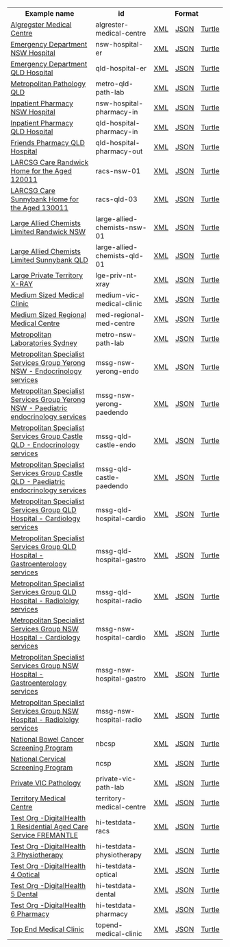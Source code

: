 <table class="list" width="100%">            
   <tr>
     <th>Example name</th>
     <th>id</th>
     <th colspan="3">Format</th>
   </tr>
   <tr>
      <td><a href="HealthcareService-algrester-medical-centre.html">Algregster Medical Centre</a></td>
      <td>algrester-medical-centre</td>
      <td><a href="HealthcareService-algrester-medical-centre.xml.html">XML</a></td>
      <td><a href="HealthcareService-algrester-medical-centre.json.html">JSON</a></td>
      <td><a href="HealthcareService-algrester-medical-centre.ttl.html">Turtle</a></td>
   </tr>
   <tr>
      <td><a href="HealthcareService-nsw-hospital-er.html">Emergency Department NSW Hospital</a></td>
      <td>nsw-hospital-er</td>
      <td><a href="HealthcareService-nsw-hospital-er.xml.html">XML</a></td>
      <td><a href="HealthcareService-nsw-hospital-er.json.html">JSON</a></td>
      <td><a href="HealthcareService-nsw-hospital-er.ttl.html">Turtle</a></td>
   </tr>
   <tr>
      <td><a href="HealthcareService-qld-hospital-er.html">Emergency Department QLD Hospital</a></td>
      <td>qld-hospital-er</td>
      <td><a href="HealthcareService-qld-hospital-er.xml.html">XML</a></td>
      <td><a href="HealthcareService-qld-hospital-er.json.html">JSON</a></td>
      <td><a href="HealthcareService-qld-hospital-er.ttl.html">Turtle</a></td>
   </tr>
   <tr>
      <td><a href="HealthcareService-metro-qld-path-lab.html">Metropolitan Pathology QLD</a></td>
      <td>metro-qld-path-lab</td>
      <td><a href="HealthcareService-metro-qld-path-lab.xml.html">XML</a></td>
      <td><a href="HealthcareService-metro-qld-path-lab.json.html">JSON</a></td>
      <td><a href="HealthcareService-metro-qld-path-lab.ttl.html">Turtle</a></td>
   </tr> 
   <tr>
      <td><a href="HealthcareService-nsw-hospital-pharmacy-in.html">Inpatient Pharmacy NSW Hospital</a></td>
      <td>nsw-hospital-pharmacy-in</td>
      <td><a href="HealthcareService-nsw-hospital-pharmacy-in.xml.html">XML</a></td>
      <td><a href="HealthcareService-nsw-hospital-pharmacy-in.json.html">JSON</a></td>
      <td><a href="HealthcareService-nsw-hospital-pharmacy-in.ttl.html">Turtle</a></td>
   </tr>
   
   <tr>
      <td><a href="HealthcareService-qld-hospital-pharmacy-in.html">Inpatient Pharmacy QLD Hospital</a></td>
      <td>qld-hospital-pharmacy-in</td>
      <td><a href="HealthcareService-qld-hospital-pharmacy-in.xml.html">XML</a></td>
      <td><a href="HealthcareService-qld-hospital-pharmacy-in.json.html">JSON</a></td>
      <td><a href="HealthcareService-qld-hospital-pharmacy-in.ttl.html">Turtle</a></td>
   </tr>
   <tr>
      <td><a href="HealthcareService-qld-hospital-pharmacy-out.html">Friends Pharmacy QLD Hospital</a></td>
      <td>qld-hospital-pharmacy-out</td>
      <td><a href="HealthcareService-qld-hospital-pharmacy-out.xml.html">XML</a></td>
      <td><a href="HealthcareService-qld-hospital-pharmacy-out.json.html">JSON</a></td>
      <td><a href="HealthcareService-qld-hospital-pharmacy-out.ttl.html">Turtle</a></td>
   </tr>
   <tr>
      <td><a href="HealthcareService-racs-nsw-01.html">LARCSG Care Randwick Home for the Aged 120011</a></td>
      <td>racs-nsw-01</td>
      <td><a href="HealthcareService-racs-nsw-01.xml.html">XML</a></td>
      <td><a href="HealthcareService-racs-nsw-01.json.html">JSON</a></td>
      <td><a href="HealthcareService-racs-nsw-01.ttl.html">Turtle</a></td>
   </tr>
   <tr>
      <td><a href="HealthcareService-racs-qld-01.html">LARCSG Care Sunnybank Home for the Aged 130011</a></td>
      <td>racs-qld-03</td>
      <td><a href="HealthcareService-racs-qld-01.xml.html">XML</a></td>
      <td><a href="HealthcareService-racs-qld-01.json.html">JSON</a></td>
      <td><a href="HealthcareService-racs-qld-01.ttl.html">Turtle</a></td>
   </tr>
   <tr>
      <td><a href="HealthcareService-large-allied-chemists-nsw-01.html">Large Allied Chemists Limited Randwick NSW</a></td>
      <td>large-allied-chemists-nsw-01</td>
      <td><a href="HealthcareService-large-allied-chemists-nsw-01.xml.html">XML</a></td>
      <td><a href="HealthcareService-large-allied-chemists-nsw-01.json.html">JSON</a></td>
      <td><a href="HealthcareService-large-allied-chemists-nsw-01.ttl.html">Turtle</a></td>
   </tr>
   <tr>
      <td><a href="HealthcareService-large-allied-chemists-qld-01.html">Large Allied Chemists Limited Sunnybank QLD</a></td>
      <td>large-allied-chemists-qld-01</td>
      <td><a href="HealthcareService-large-allied-chemists-qld-01.xml.html">XML</a></td>
      <td><a href="HealthcareService-large-allied-chemists-qld-01.json.html">JSON</a></td>
      <td><a href="HealthcareService-large-allied-chemists-qld-01.ttl.html">Turtle</a></td>
   </tr>
   <tr>
      <td><a href="HealthcareService-lge-priv-nt-xray.html">Large Private Territory X-RAY</a></td>
      <td>lge-priv-nt-xray</td>
      <td><a href="HealthcareService-lge-priv-nt-xray.xml.html">XML</a></td>
      <td><a href="HealthcareService-lge-priv-nt-xray.json.html">JSON</a></td>
      <td><a href="HealthcareService-lge-priv-nt-xray.ttl.html">Turtle</a></td>
   </tr>
   <tr>
      <td><a href="HealthcareService-medium-vic-medical-clinic.html">Medium Sized Medical Clinic</a></td>
      <td>medium-vic-medical-clinic</td>
      <td><a href="HealthcareService-medium-vic-medical-clinic.xml.html">XML</a></td>
      <td><a href="HealthcareService-medium-vic-medical-clinic.json.html">JSON</a></td>
      <td><a href="HealthcareService-medium-vic-medical-clinic.ttl.html">Turtle</a></td>
   </tr>
   <tr>
      <td><a href="HealthcareService-med-regional-med-centre.html">Medium Sized Regional Medical Centre</a></td>
      <td>med-regional-med-centre</td>
      <td><a href="HealthcareService-med-regional-med-centre.xml.html">XML</a></td>
      <td><a href="HealthcareService-med-regional-med-centre.json.html">JSON</a></td>
      <td><a href="HealthcareService-med-regional-med-centre.ttl.html">Turtle</a></td>
   </tr>  
   <tr>
      <td><a href="HealthcareService-metro-nsw-path-lab.html">Metropolitan Laboratories Sydney</a></td>
      <td>metro-nsw-path-lab</td>
      <td><a href="HealthcareService-metro-nsw-path-lab.xml.html">XML</a></td>
      <td><a href="HealthcareService-metro-nsw-path-lab.json.html">JSON</a></td>
      <td><a href="HealthcareService-metro-nsw-path-lab.ttl.html">Turtle</a></td>
   </tr>
   <tr>
      <td><a href="HealthcareService-mssg-nsw-yerong-endo.html">Metropolitan Specialist Services Group Yerong NSW - Endocrinology services</a></td>
      <td>mssg-nsw-yerong-endo</td>
      <td><a href="HealthcareService-mssg-nsw-yerong-endo.xml.html">XML</a></td>
      <td><a href="HealthcareService-mssg-nsw-yerong-endo.json.html">JSON</a></td>
      <td><a href="HealthcareService-mssg-nsw-yerong-endo.ttl.html">Turtle</a></td>
   </tr>
   <tr>
      <td><a href="HealthcareService-mssg-nsw-yerong-paedendo.html">Metropolitan Specialist Services Group Yerong NSW - Paediatric endocrinology services</a></td>
      <td>mssg-nsw-yerong-paedendo</td>
      <td><a href="HealthcareService-mssg-nsw-yerong-paedendo.xml.html">XML</a></td>
      <td><a href="HealthcareService-mssg-nsw-yerong-paedendo.json.html">JSON</a></td>
      <td><a href="HealthcareService-mssg-nsw-yerong-paedendo.ttl.html">Turtle</a></td>
   </tr>
   <tr>
      <td><a href="HealthcareService-mssg-qld-castle-endo.html">Metropolitan Specialist Services Group Castle QLD - Endocrinology services</a></td>
      <td>mssg-qld-castle-endo</td>
      <td><a href="HealthcareService-mssg-qld-castle-endo.xml.html">XML</a></td>
      <td><a href="HealthcareService-mssg-qld-castle-endo.json.html">JSON</a></td>
      <td><a href="HealthcareService-mssg-qld-castle-endo.ttl.html">Turtle</a></td>
   </tr>
   <tr>
      <td><a href="HealthcareService-mssg-qld-castle-paedendo.html">Metropolitan Specialist Services Group Castle QLD - Paediatric endocrinology services</a></td>
      <td>mssg-qld-castle-paedendo</td>
      <td><a href="HealthcareService-mssg-qld-castle-paedendo.xml.html">XML</a></td>
      <td><a href="HealthcareService-mssg-qld-castle-paedendo.json.html">JSON</a></td>
      <td><a href="HealthcareService-mssg-qld-castle-paedendo.ttl.html">Turtle</a></td>
   </tr>
   <tr>
      <td><a href="HealthcareService-mssg-qld-hospital-cardio.html">Metropolitan Specialist Services Group QLD Hospital - Cardiology services</a></td>
      <td>mssg-qld-hospital-cardio</td>
      <td><a href="HealthcareService-mssg-qld-hospital-cardio.xml.html">XML</a></td>
      <td><a href="HealthcareService-mssg-qld-hospital-cardio.json.html">JSON</a></td>
      <td><a href="HealthcareService-mssg-qld-hospital-cardio.ttl.html">Turtle</a></td>
   </tr>
   <tr>
      <td><a href="HealthcareService-mssg-qld-hospital-gastro.html">Metropolitan Specialist Services Group QLD Hospital - Gastroenterology services</a></td>
      <td>mssg-qld-hospital-gastro</td>
      <td><a href="HealthcareService-mssg-qld-hospital-gastro.xml.html">XML</a></td>
      <td><a href="HealthcareService-mssg-qld-hospital-gastro.json.html">JSON</a></td>
      <td><a href="HealthcareService-mssg-qld-hospital-gastro.ttl.html">Turtle</a></td>
   </tr>
   <tr>
      <td><a href="HealthcareService-mssg-qld-hospital-radio.html">Metropolitan Specialist Services Group QLD Hospital - Radiololgy services</a></td>
      <td>mssg-qld-hospital-radio</td>
      <td><a href="HealthcareService-mssg-qld-hospital-radio.xml.html">XML</a></td>
      <td><a href="HealthcareService-mssg-qld-hospital-radio.json.html">JSON</a></td>
      <td><a href="HealthcareService-mssg-qld-hospital-radio.ttl.html">Turtle</a></td>
   </tr>
   <tr>
      <td><a href="HealthcareService-mssg-nsw-hospital-cardio.html">Metropolitan Specialist Services Group NSW Hospital - Cardiology services</a></td>
      <td>mssg-nsw-hospital-cardio</td>
      <td><a href="HealthcareService-mssg-nsw-hospital-cardio.xml.html">XML</a></td>
      <td><a href="HealthcareService-mssg-nsw-hospital-cardio.json.html">JSON</a></td>
      <td><a href="HealthcareService-mssg-nsw-hospital-cardio.ttl.html">Turtle</a></td>
   </tr>
   <tr>
      <td><a href="HealthcareService-mssg-nsw-hospital-gastro.html">Metropolitan Specialist Services Group NSW Hospital - Gastroenterology services</a></td>
      <td>mssg-nsw-hospital-gastro</td>
      <td><a href="HealthcareService-mssg-nsw-hospital-gastro.xml.html">XML</a></td>
      <td><a href="HealthcareService-mssg-nsw-hospital-gastro.json.html">JSON</a></td>
      <td><a href="HealthcareService-mssg-nsw-hospital-gastro.ttl.html">Turtle</a></td>
   </tr>
   <tr>
      <td><a href="HealthcareService-mssg-nsw-hospital-radio.html">Metropolitan Specialist Services Group NSW Hospital - Radiololgy services</a></td>
      <td>mssg-nsw-hospital-radio</td>
      <td><a href="HealthcareService-mssg-nsw-hospital-radio.xml.html">XML</a></td>
      <td><a href="HealthcareService-mssg-nsw-hospital-radio.json.html">JSON</a></td>
      <td><a href="HealthcareService-mssg-nsw-hospital-radio.ttl.html">Turtle</a></td>
   </tr>
   <tr>
      <td><a href="HealthcareService-nbcsp.html">National Bowel Cancer Screening Program</a></td>
      <td>nbcsp</td>
      <td><a href="HealthcareService-nbcsp.xml.html">XML</a></td>
      <td><a href="HealthcareService-nbcsp.json.html">JSON</a></td>
      <td><a href="HealthcareService-nbcsp.ttl.html">Turtle</a></td>
   </tr>
   <tr>
      <td><a href="HealthcareService-ncsp.html">National Cervical Screening Program</a></td>
      <td>ncsp</td>
      <td><a href="HealthcareService-ncsp.xml.html">XML</a></td>
      <td><a href="HealthcareService-ncsp.json.html">JSON</a></td>
      <td><a href="HealthcareService-ncsp.ttl.html">Turtle</a></td>
   </tr>
   <tr>
      <td><a href="HealthcareService-private-vic-path-lab.html">Private VIC Pathology</a></td>
      <td>private-vic-path-lab</td>
      <td><a href="HealthcareService-private-vic-path-lab.xml.html">XML</a></td>
      <td><a href="HealthcareService-private-vic-path-lab.json.html">JSON</a></td>
      <td><a href="HealthcareService-private-vic-path-lab.ttl.html">Turtle</a></td>
   </tr>
   <tr>
      <td><a href="HealthcareService-territory-medical-centre.html">Territory Medical Centre</a></td>
      <td>territory-medical-centre</td>
      <td><a href="HealthcareService-territory-medical-centre.xml.html">XML</a></td>
      <td><a href="HealthcareService-territory-medical-centre.json.html">JSON</a></td>
      <td><a href="HealthcareService-territory-medical-centre.ttl.html">Turtle</a></td>
   </tr>
   <tr>
      <td><a href="HealthcareService-hi-testdata-racs.html">Test Org -DigitalHealth 1 Residential Aged Care Service FREMANTLE</a></td>
      <td>hi-testdata-racs</td>
      <td><a href="HealthcareService-hi-testdata-racs.xml.html">XML</a></td>
      <td><a href="HealthcareService-hi-testdata-racs.json.html">JSON</a></td>
      <td><a href="HealthcareService-hi-testdata-racs.ttl.html">Turtle</a></td>
   </tr>
   <tr>
      <td><a href="HealthcareService-hi-testdata-physiotherapy.html">Test Org -DigitalHealth 3 Physiotherapy</a></td>
      <td>hi-testdata-physiotherapy</td>
      <td><a href="HealthcareService-hi-testdata-physiotherapy.xml.html">XML</a></td>
      <td><a href="HealthcareService-hi-testdata-physiotherapy.json.html">JSON</a></td>
      <td><a href="HealthcareService-hi-testdata-physiotherapy.ttl.html">Turtle</a></td>
   </tr> 
   <tr>
      <td><a href="HealthcareService-hi-testdata-optical.html">Test Org -DigitalHealth 4 Optical</a></td>
      <td>hi-testdata-optical</td>
      <td><a href="HealthcareService-hi-testdata-optical.xml.html">XML</a></td>
      <td><a href="HealthcareService-hi-testdata-optical.json.html">JSON</a></td>
      <td><a href="HealthcareService-hi-testdata-optical.ttl.html">Turtle</a></td>
   </tr> 
   <tr>
      <td><a href="HealthcareService-hi-testdata-dental.html">Test Org -DigitalHealth 5 Dental</a></td>
      <td>hi-testdata-dental</td>
      <td><a href="HealthcareService-hi-testdata-dental.xml.html">XML</a></td>
      <td><a href="HealthcareService-hi-testdata-dental.json.html">JSON</a></td>
      <td><a href="HealthcareService-hi-testdata-dental.ttl.html">Turtle</a></td>
   </tr> 
   <tr>
      <td><a href="HealthcareService-hi-testdata-pharmacy.html">Test Org -DigitalHealth 6 Pharmacy</a></td>
      <td>hi-testdata-pharmacy</td>
      <td><a href="HealthcareService-hi-testdata-pharmacy.xml.html">XML</a></td>
      <td><a href="HealthcareService-hi-testdata-pharmacy.json.html">JSON</a></td>
      <td><a href="HealthcareService-hi-testdata-pharmacy.ttl.html">Turtle</a></td>
   </tr>     
   <tr>
      <td><a href="HealthcareService-topend-medical-clinic.html">Top End Medical Clinic</a></td>
      <td>topend-medical-clinic</td>
      <td><a href="HealthcareService-topend-medical-clinic.xml.html">XML</a></td>
      <td><a href="HealthcareService-topend-medical-clinic.json.html">JSON</a></td>
      <td><a href="HealthcareService-topend-medical-clinic.ttl.html">Turtle</a></td>
   </tr>           
   <!--<tr>
      <td colspan="5">Bundle examples:</td>
   </tr>-->
</table>